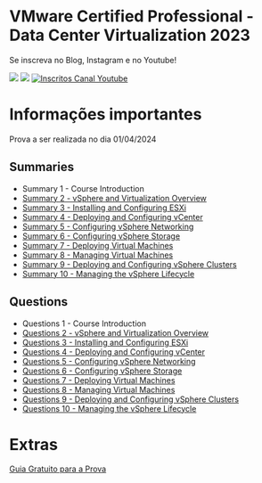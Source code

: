 # VMware Certified Professional - Data Center Virtualization 2023

Se inscreva no Blog, Instagram e no Youtube!

<p align="left">
  
  <a href="https://infra.expert/#/portal/signup" alt="Blog">
  <img src="https://img.shields.io/static/v1?label=Blog&message=Infra%20Expert&color=232634&style=for-the-badge&logo=ghost&link=https://infra.expert/#/portal/signup"/></a>

  <a href="https://instagram.com/infraantenada" alt="Instagram">
  <img src="https://img.shields.io/badge/@infraantenada-E4405F?style=for-the-badge&logo=instagram&logoColor=white&link=https://instagram.com/infraantenada"/></a>

  <a href="http://youtube.com/infraantenada?sub_confirmation=1">
    <img alt="Inscritos Canal Youtube" src="https://img.shields.io/youtube/channel/subscribers/UC9YAyen5LMa_o2oeJ5bcmdg?label=INFRAANTENADA&logo=Youtube&style=for-the-badge">
  </a>
</p> 

# Informações importantes

Prova a ser realizada no dia 01/04/2024

## Summaries
- Summary 1 - Course Introduction
- [Summary 2 - vSphere and Virtualization Overview](summaries/2.md)
- [Summary 3 - Installing and Configuring ESXi](summaries/3.md)
- [Summary 4 - Deploying and Configuring vCenter](summaries/4.md)
- [Summary 5 - Configuring vSphere Networking](summaries/5.md)
- [Summary 6 - Configuring vSphere Storage](summaries/6.md)
- [Summary 7 - Deploying Virtual Machines](summaries/7.md)
- [Summary 8 - Managing Virtual Machines](summaries/8.md)
- [Summary 9 - Deploying and Configuring vSphere Clusters](summaries/9.md)
- [Summary 10 - Managing the vSphere Lifecycle](summaries/10.md)

## Questions
- Questions 1 - Course Introduction
- [Questions 2 - vSphere and Virtualization Overview](questions/2.md)
- [Questions 3 - Installing and Configuring ESXi](questions/3.md)
- [Questions 4 - Deploying and Configuring vCenter](questions/4.md)
- [Questions 5 - Configuring vSphere Networking](questions/5.md)
- [Questions 6 - Configuring vSphere Storage](questions/6.md)
- [Questions 7 - Deploying Virtual Machines](questions/7.md)
- [Questions 8 - Managing Virtual Machines](questions/8.md)
- [Questions 9 - Deploying and Configuring vSphere Clusters](questions/9.md)
- [Questions 10 - Managing the vSphere Lifecycle](questions/10.md)

# Extras

[Guia Gratuito para a Prova]()